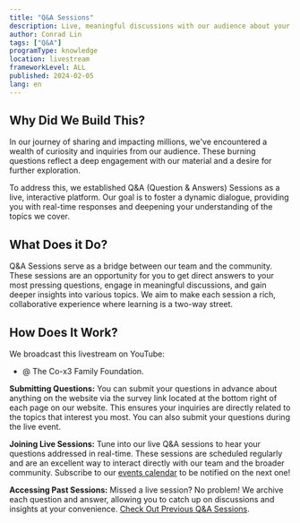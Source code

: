 ```yaml
---
title: "Q&A Sessions"
description: Live, meaningful discussions with our audience about your burning questions.
author: Conrad Lin
tags: ["Q&A"]
programType: knowledge
location: livestream
frameworkLevel: ALL
published: 2024-02-05
lang: en
---
```



## Why Did We Build This?

In our journey of sharing and impacting millions, we've encountered a wealth of curiosity and inquiries from our audience. These burning questions reflect a deep engagement with our material and a desire for further exploration.

To address this, we established Q&A (Question & Answers) Sessions as a live, interactive platform. Our goal is to foster a dynamic dialogue, providing you with real-time responses and deepening your understanding of the topics we cover.

## What Does it Do?

Q&A Sessions serve as a bridge between our team and the community. These sessions are an opportunity for you to get direct answers to your most pressing questions, engage in meaningful discussions, and gain deeper insights into various topics. We aim to make each session a rich, collaborative experience where learning is a two-way street.

## How Does It Work?

We broadcast this livestream on YouTube:

- @ The Co-x3 Family Foundation.

**Submitting Questions:** You can submit your questions in advance about anything on the website via the survey link located at the bottom right of each page on our website. This ensures your inquiries are directly related to the topics that interest you most. You can also submit your questions during the live event.

**Joining Live Sessions:** Tune into our live Q&A sessions to hear your questions addressed in real-time. These sessions are scheduled regularly and are an excellent way to interact directly with our team and the broader community. Subscribe to our [events calendar](https://calendar.google.com/calendar/embed?src=c_d427ef39a3ef05c0e4ddd087ee8e3974e4537a8569f2676d2ef32e2f820d10e9%40group.calendar.google.com) to be notified on the next one!

**Accessing Past Sessions:** Missed a live session? No problem! We archive each question and answer, allowing you to catch up on discussions and insights at your convenience. [Check Out Previous Q&A Sessions](/unlock-your-potential/programs?view=content&tags=q&a).